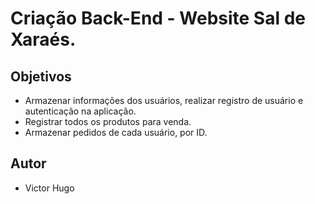 # Criação Back-End - Website Sal de Xaraés.

## Objetivos

- Armazenar informações dos usuários, realizar registro de usuário e autenticação na aplicação.
- Registrar todos os produtos para venda.
- Armazenar pedidos de cada usuário, por ID.

## Autor

- Victor Hugo